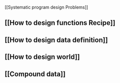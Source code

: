 
[[Systematic program design Problems]]
## [[How to design functions Recipe]]
## [[How to design data definition]]
## [[How to design world]]
## [[Compound data]]




